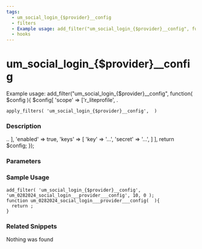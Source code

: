 ```yaml
---
tags: 
  - um_social_login_{$provider}__config
  - filters
  - Example usage: add_filter("um_social_login_{$provider}__config", function( $config ){ $config[          'scope' => ['r_liteprofile', .
  - hooks
---
```

# um\_social\_login\_{$provider}\_\_config
Example usage: add_filter("um_social_login_{$provider}__config", function( $config ){ $config[          'scope' => ['r_liteprofile', .
``` php:no-line-numbers
apply_filters( 'um_social_login_{$provider}__config',  )
```
<div class='hook-sep'></div>

### Description

.. ],          'enabled' => true,          'keys' => [                   'key' => '...',                   'secret' => '...',          ]      ],   return $config; });
<div class='hook-sep'></div>

### Parameters

<div class='hook-sep'></div>



### Sample Usage

``` php:no-line-numbers
add_filter( 'um_social_login_{$provider}__config', 'um_0282024_social_login___provider___config', 10, 0 );
function um_0282024_social_login___provider___config(  ){
  return ;
}
```
<div class='hook-sep'></div>



### Related Snippets

Nothing was found


